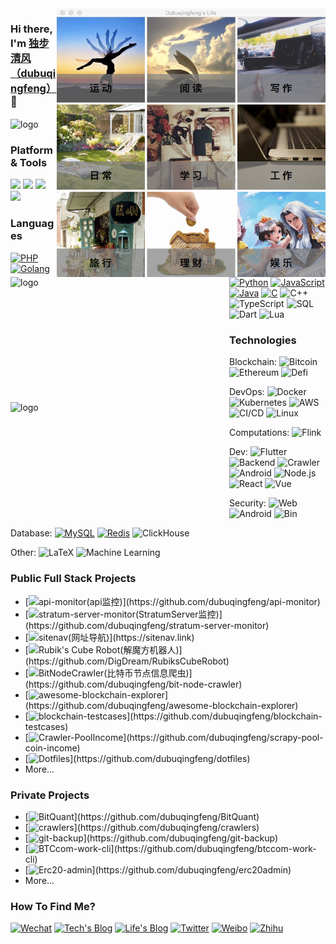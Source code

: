 <img src="https://github.com/dubuqingfeng/dubuqingfeng/raw/master/images/dubuqingfeng.png"  alt="life" height="430" width="430" align="right" />

### Hi there, I'm [独步清风（dubuqingfeng）](https://dubuqingfeng.xyz) 🎉

<img src="https://github-readme-stats.vercel.app/api?username=dubuqingfeng&show_icons=true&count_private=true&hide=prs&theme=default_repocard" alt="logo" height="200" width="350" align="left" />

<img src="https://github-readme-stats.vercel.app/api/top-langs/?username=dubuqingfeng&layout=compact" alt="logo" height="200" width="350" align="left" />

<img src="https://github-profile-trophy.vercel.app/?username=dubuqingfeng&theme=flat&column=7&margin-w=10" alt="logo" height="160" align="center" />

### Platform & Tools

[![](https://img.shields.io/badge/macOS-Hackintosh-292e33?style=flat-square&logo=apple&logoColor=ffffff)](https://www.tonymacx86.com/)
[![](https://img.shields.io/badge/Windows-10-2376bc?style=flat-square&logo=windows&logoColor=ffffff)](https://www.microsoft.com/windows/get-windows-10)
[![](https://img.shields.io/badge/iPhone-13%20Pro%20%20Max-000000?style=flat-square&logo=apple&logoColor=ffffff)](https://www.apple.com/)
[![](https://img.shields.io/badge/Ubuntu-000000?style=flat-square&logo=ubuntu&logoColor=ffffff)](https://ubuntu.com/)

### Languages

[![PHP](https://img.shields.io/badge/-PHP-000?&logo=php&logoColor=007ACC)](https://github.com/dubuqingfeng?tab=repositories&q=&type=&language=go)
[![Golang](https://img.shields.io/badge/-Golang-000?&logo=Go&logoColor=007ACC)](https://github.com/dubuqingfeng?tab=repositories&q=&type=&language=php)
[![Python](https://img.shields.io/badge/-Python-000?&logo=python)](https://github.com/dubuqingfeng?tab=repositories&q=&type=&language=python)
[![JavaScript](https://img.shields.io/badge/-JavaScript-000?&logo=JavaScript&logoColor=ddc508)](https://github.com/dubuqingfeng?tab=repositories&q=&type=&language=javascript)
[![Java](https://img.shields.io/badge/-Java-000?&logo=Java&logoColor=007396)](https://github.com/dubuqingfeng?tab=repositories&q=&type=&language=java)
[![C](https://img.shields.io/badge/-C-000?&logo=C)](https://github.com/dubuqingfeng?tab=repositories&q=&type=&language=c)
![C++](https://img.shields.io/badge/-C++-000?&logo=c%2b%2b&logoColor=00599C)
![TypeScript](https://img.shields.io/badge/-TypeScript-000?&logo=TypeScript&logoColor=007ACC)
![SQL](https://img.shields.io/badge/-SQL-000?&logo=MySQL&logoColor=4479A1)
![Dart](https://img.shields.io/badge/-Dart-000?&logo=Dart&logoColor=4479A1)
![Lua](https://img.shields.io/badge/-Lua-000?&logo=lua&logoColor=4479A1)

### Technologies

 Blockchain:    ![Bitcoin](https://img.shields.io/badge/-Bitcoin-000?&logo=Bitcoin)
![Ethereum](https://img.shields.io/badge/-Ethereum-000?&logo=ethereum)
![Defi](https://img.shields.io/badge/-Defi-000)

 DevOps:    ![Docker](https://img.shields.io/badge/-Docker-000?&logo=Docker)
![Kubernetes](https://img.shields.io/badge/-Kubernetes-000?&logo=Kubernetes)
![AWS](https://img.shields.io/badge/-AWS-000?&logo=Amazon-AWS&logoColor=FF9900)
![CI/CD](https://img.shields.io/badge/-CI%2FCD-000?&logo=CircleCI&logoColor=888)
![Linux](https://img.shields.io/badge/-Linux-000?&logo=Linux&logoColor=FCC624)

 Computations:    ![Flink](https://img.shields.io/badge/-Flink-000?&logo=Flink)

 Dev:    ![Flutter](https://img.shields.io/badge/-Flutter-000)
![Backend](https://img.shields.io/badge/-Backend-000)
![Crawler](https://img.shields.io/badge/-Crawler-000)
![Android](https://img.shields.io/badge/-Android-000?&logo=Android)
![Node.js](https://img.shields.io/badge/-Node.js-000?&logo=node.js)
![React](https://img.shields.io/badge/-React-000?&logo=React)
![Vue](https://img.shields.io/badge/-Vue-000?&logo=vue.js)

 Security:    ![Web](https://img.shields.io/badge/-Web-000)
![Android](https://img.shields.io/badge/-Android-000?&logo=Android)
![Bin](https://img.shields.io/badge/-Bin-000)

 Database:    [![MySQL](https://img.shields.io/badge/-MySQL-000?style=flat-square&logo=mysql&logoColor=white)](https://mariadb.com/)
[![Redis](https://img.shields.io/badge/-Redis-000?style=flat-square&logo=redis&logoColor=white)](https://redis.io/)
![ClickHouse](https://img.shields.io/badge/-ClickHouse-000)

 Other:    ![LaTeX](https://img.shields.io/badge/-LaTeX-000?)
![Machine Learning](https://img.shields.io/badge/Machine-Learning-000?)

### Public Full Stack Projects

+ [![api-monitor(api监控)](https://img.shields.io/badge/API-Monitor-000?)](https://github.com/dubuqingfeng/api-monitor)
+ [![stratum-server-monitor(StratumServer监控)](https://img.shields.io/badge/StratumServer-Monitor-000?)](https://github.com/dubuqingfeng/stratum-server-monitor)
+ [![sitenav(网址导航)](https://img.shields.io/badge/-SiteNav-000?)](https://sitenav.link)
+ [![Rubik's Cube Robot(解魔方机器人)](https://img.shields.io/badge/Robot-Rubik'sCube-000?)](https://github.com/DigDream/RubiksCubeRobot)
+ [![BitNodeCrawler(比特币节点信息爬虫)](https://img.shields.io/badge/Crawler-BitcoinNode-000?)](https://github.com/dubuqingfeng/bit-node-crawler)
+ [![awesome-blockchain-explorer](https://img.shields.io/badge/awesome-explorer-000?)](https://github.com/dubuqingfeng/awesome-blockchain-explorer)
+ [![blockchain-testcases](https://img.shields.io/badge/blockchain-testcases-000?)](https://github.com/dubuqingfeng/blockchain-testcases)
+ [![Crawler-PoolIncome](https://img.shields.io/badge/Crawler-PoolIncome-000?)](https://github.com/dubuqingfeng/scrapy-pool-coin-income)
+ [![Dotfiles](https://img.shields.io/badge/Dotfiles-000?)](https://github.com/dubuqingfeng/dotfiles)
+ More...

### Private Projects

+ [![BitQuant](https://img.shields.io/badge/BitQuant-000?)](https://github.com/dubuqingfeng/BitQuant)
+ [![crawlers](https://img.shields.io/badge/Crawlers-000?)](https://github.com/dubuqingfeng/crawlers)
+ [![git-backup](https://img.shields.io/badge/Git-Backup-000?)](https://github.com/dubuqingfeng/git-backup)
+ [![BTCcom-work-cli](https://img.shields.io/badge/BTC.com-workcli-000?)](https://github.com/dubuqingfeng/btccom-work-cli)
+ [![Erc20-admin](https://img.shields.io/badge/erc20-admin-000?)](https://github.com/dubuqingfeng/erc20admin)
+ More...

### How To Find Me?

[![Wechat](https://img.shields.io/badge/Wechat-dubuqingfeng-000?&logo=wechat)](weixin://dubuqingfeng)
[![Tech's Blog](https://img.shields.io/badge/Tech-Blog-000)](https://dbqf.xyz)
[![Life's Blog](https://img.shields.io/badge/Life-Blog-000)](https://xiaoye.me)
[![Twitter](https://img.shields.io/badge/-Twitter-000?&logo=twitter)](https://twitter.com/dubuqingfeng)
[![Weibo](https://img.shields.io/badge/-Weibo-000?&logo=weibo)](https://weibo.com/u/2918508621)
[![Zhihu](https://img.shields.io/badge/-%E7%9F%A5%E4%B9%8E-000?&logo=zhihu)](https://www.zhihu.com/people/du-bu-qing-feng)
